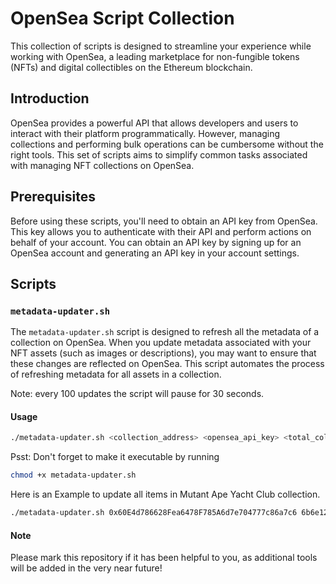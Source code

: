 # OpenSea Script Collection

This collection of scripts is designed to streamline your experience while working with OpenSea, a leading marketplace for non-fungible tokens (NFTs) and digital collectibles on the Ethereum blockchain.

## Introduction

OpenSea provides a powerful API that allows developers and users to interact with their platform programmatically. However, managing collections and performing bulk operations can be cumbersome without the right tools. This set of scripts aims to simplify common tasks associated with managing NFT collections on OpenSea.

## Prerequisites

Before using these scripts, you'll need to obtain an API key from OpenSea. This key allows you to authenticate with their API and perform actions on behalf of your account. You can obtain an API key by signing up for an OpenSea account and generating an API key in your account settings.

## Scripts

### `metadata-updater.sh`

The `metadata-updater.sh` script is designed to refresh all the metadata of a collection on OpenSea. When you update metadata associated with your NFT assets (such as images or descriptions), you may want to ensure that these changes are reflected on OpenSea. This script automates the process of refreshing metadata for all assets in a collection.

Note: every 100 updates the script will pause for 30 seconds.

#### Usage

```bash
./metadata-updater.sh <collection_address> <opensea_api_key> <total_collection_items_number> 
```
Psst: Don't forget to make it executable by running

```bash
chmod +x metadata-updater.sh
```

Here is an Example to update all items in Mutant Ape Yacht Club collection.

```bash
./metadata-updater.sh 0x60E4d786628Fea6478F785A6d7e704777c86a7c6 6b6e123456789asdfghjklmnopqrstuv 20000
```

#### Note

Please mark this repository if it has been helpful to you, as additional tools will be added in the very near future!



